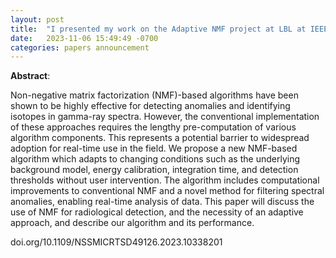 ```yaml
---
layout: post
title:  "I presented my work on the Adaptive NMF project at LBL at IEEE Nuclear Science Symposium" 
date:   2023-11-06 15:49:49 -0700
categories: papers announcement
---
```


**Abstract**:

Non-negative matrix factorization (NMF)-based algorithms have been shown to be highly effective for detecting anomalies and identifying isotopes in gamma-ray spectra. However, the conventional implementation of these approaches requires the lengthy pre-computation of various algorithm components. This represents a potential barrier to widespread adoption for real-time use in the field. We propose a new NMF-based algorithm which adapts to changing conditions such as the underlying background model, energy calibration, integration time, and detection thresholds without user intervention. The algorithm includes computational improvements to conventional NMF and a novel method for filtering spectral anomalies, enabling real-time analysis of data. This paper will discuss the use of NMF for radiological detection, and the necessity of an adaptive approach, and describe our algorithm and its performance.

doi.org/10.1109/NSSMICRTSD49126.2023.10338201